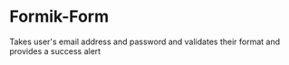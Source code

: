 # Formik-Form
Takes user's email address and password and validates their format and provides a success alert
